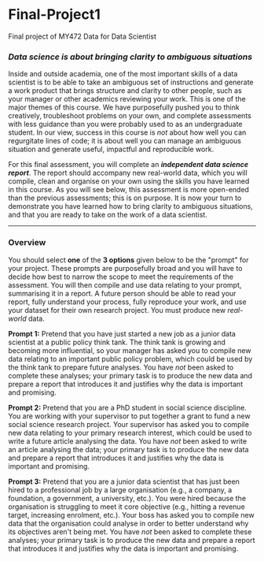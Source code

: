 # Final-Project1
Final project of MY472 Data for Data Scientist
### _Data science is about bringing clarity to ambiguous situations_

Inside and outside academia, one of the most important skills of a data scientist is to be able to take an ambiguous set of instructions and generate a work product that brings structure and clarity to other people, such as your manager or other academics reviewing your work. This is one of the major themes of this course. We have purposefully pushed you to think creatively, troubleshoot problems on your own, and complete assessments with less guidance than you were probably used to as an undergraduate student. In our view, success in this course is _not_ about how well you can regurgitate lines of code; it is about well you can manage an ambiguous situation and generate useful, impactful and reproducible work.

For this final assessment, you will complete an **_independent data science report_**. The report should accompany new real-world data, which you will compile, clean and organise on your own using the skills you have learned in this course. As you will see below, this assessment is more open-ended than the previous assessments; this is on purpose. It is now your turn to demonstrate you have learned how to bring clarity to ambiguous situations, and that you are ready to take on the work of a data scientist. 

---

### Overview

You should select **one** of the **3 options** given below to be the "prompt" for your project. These prompts are purposefully broad and you will have to decide how best to narrow the scope to meet the requirements of the assessment. You will then compile and use data relating to your prompt, summarising it in a report. A future person should be able to read your report, fully understand your process, fully reproduce your work, and use your dataset for their own research project. You must produce new _real-world_ data.

**Prompt 1:** Pretend that you have just started a new job as a junior data scientist at a public policy think tank. The think tank is growing and becoming more influential, so your manager has asked you to compile new data relating to an important public policy problem, which could be used by the think tank to prepare future analyses. You have _not_ been asked to complete these analyses; your primary task is to produce the new data and prepare a report that introduces it and justifies why the data is important and promising.
 
**Prompt 2:** Pretend that you are a PhD student in social science discipline. You are working with your supervisor to put together a grant to fund a new social science research project. Your supervisor has asked you to compile new data relating to your primary research interest, which could be used to write a future article analysing the data. You have _not_ been asked to write an article analysing the data; your primary task is to produce the new data and prepare a report that introduces it and justifies why the data is important and promising.

**Prompt 3:** Pretend that you are a junior data scientist that has just been hired to a professional job by a large organisation (e.g., a company, a foundation, a government, a university, etc.). You were hired because the organisation is struggling to meet it core objective (e.g., hitting a revenue target, increasing enrolment, etc.). Your boss has asked you to compile new data that the organisation could analyse in order to better understand why its objectives aren't being met. You have _not_ been asked to complete these analyses; your primary task is to produce the new data and prepare a report that introduces it and justifies why the data is important and promising.
